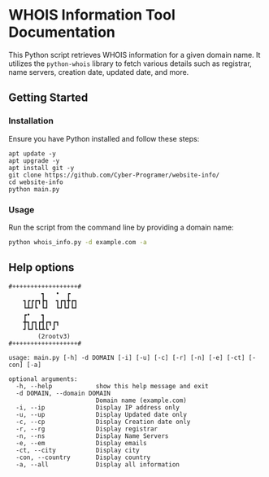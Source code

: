 # WHOIS Information Tool Documentation

This Python script retrieves WHOIS information for a given domain name. It utilizes the `python-whois` library to fetch various details such as registrar, name servers, creation date, updated date, and more.

## Getting Started

### Installation

Ensure you have Python installed and follow these steps:

```
apt update -y
apt upgrade -y
apt install git -y
git clone https://github.com/Cyber-Programer/website-info/
cd website-info
python main.py
```

### Usage

Run the script from the command line by providing a domain name:

```bash
python whois_info.py -d example.com -a
```

## Help options

```
#++++++++++++++++++#
         ┓   •  ┏  
    ┓┏┏┏┓┣┓  ┓┏┓╋┏┓
    ┗┻┛┗ ┗┛  ┗┛┗┛┗┛
    ┏•   ┓         
    ╋┓┏┓┏┫┏┓┏┓     
    ┛┗┛┗┗┻┗ ┛     
        (2rootv3) 
#++++++++++++++++++#

usage: main.py [-h] -d DOMAIN [-i] [-u] [-c] [-r] [-n] [-e] [-ct] [-con] [-a]

optional arguments:
  -h, --help            show this help message and exit
  -d DOMAIN, --domain DOMAIN
                        Domain name (example.com)
  -i, --ip              Display IP address only
  -u, --up              Display Updated date only
  -c, --cp              Display Creation date only
  -r, --rg              Display registrar
  -n, --ns              Display Name Servers
  -e, --em              Display emails
  -ct, --city           Display city
  -con, --country       Display country
  -a, --all             Display all information
```
